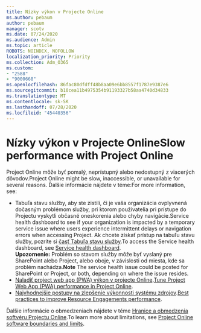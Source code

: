 ```yaml
---
title: Nízky výkon v Projecte Online
ms.author: pebaum
author: pebaum
manager: scotv
ms.date: 07/24/2020
ms.audience: Admin
ms.topic: article
ROBOTS: NOINDEX, NOFOLLOW
localization_priority: Priority
ms.collection: Adm_O365
ms.custom:
- "2588"
- "9000668"
ms.openlocfilehash: 86fac80dfdff48b8aa09e6bb8557f1787e9387e6
ms.sourcegitcommit: b10cea11b4975354b91193327b58aa4740d34833
ms.translationtype: MT
ms.contentlocale: sk-SK
ms.lasthandoff: 07/28/2020
ms.locfileid: "45440356"
---
```

# <a name="slow-performance-with-project-online"></a><span data-ttu-id="c7d1a-102">Nízky výkon v Projecte Online</span><span class="sxs-lookup"><span data-stu-id="c7d1a-102">Slow performance with Project Online</span></span>

<span data-ttu-id="c7d1a-103">Project Online môže byť pomalý, neprístupný alebo nedostupný z viacerých dôvodov.</span><span class="sxs-lookup"><span data-stu-id="c7d1a-103">Project Online might be slow, inaccessible, or unavailable for several reasons.</span></span> <span data-ttu-id="c7d1a-104">Ďalšie informácie nájdete v téme:</span><span class="sxs-lookup"><span data-stu-id="c7d1a-104">For more information, see:</span></span>

- <span data-ttu-id="c7d1a-105">Tabuľa stavu služby, aby ste zistili, či je vaša organizácia ovplyvnená dočasným problémom služby, pri ktorom používatelia pri prístupe do Projectu vyskytli občasné oneskorenia alebo chyby navigácie.</span><span class="sxs-lookup"><span data-stu-id="c7d1a-105">Service health dashboard to see if your organization is impacted by a temporary service issue where users experience intermittent delays or navigation errors when accessing Project.</span></span> <span data-ttu-id="c7d1a-106">Ak chcete získať prístup na tabuľu stavu služby, pozrite si [časť Tabuľa stavu služby](https://admin.microsoft.com/AdminPortal/Home#/servicehealth).</span><span class="sxs-lookup"><span data-stu-id="c7d1a-106">To access the Service health dashboard, see [Service health dashboard](https://admin.microsoft.com/AdminPortal/Home#/servicehealth).</span></span></br>
    <span data-ttu-id="c7d1a-107">**Upozornenie:**  Problém so stavom služby môže byť vyslaný pre SharePoint alebo Project, alebo oboje, v závislosti od miesta, kde sa problém nachádza.</span><span class="sxs-lookup"><span data-stu-id="c7d1a-107">**Note**  The service health issue could be posted for SharePoint or Project, or both, depending on where the issue resides.</span></span>
- <span data-ttu-id="c7d1a-108">[Naladiť project web app (PWA) výkon v projecte Online](https://docs.microsoft.com/projectonline/tune-project-online-performance).</span><span class="sxs-lookup"><span data-stu-id="c7d1a-108">[Tune Project Web App (PWA) performance in Project Online](https://docs.microsoft.com/projectonline/tune-project-online-performance).</span></span>
- <span data-ttu-id="c7d1a-109">[Najvhodnejšie postupy na zlepšenie výkonnosti systému zdrojov](https://docs.microsoft.com/projectonline/best-practices-to-improve-resource-engagements-performance).</span><span class="sxs-lookup"><span data-stu-id="c7d1a-109">[Best practices to improve Resource Engagements performance](https://docs.microsoft.com/projectonline/best-practices-to-improve-resource-engagements-performance).</span></span>

<span data-ttu-id="c7d1a-110">Ďalšie informácie o obmedzeniach nájdete v téme [Hranice a obmedzenia softvéru Projectu Online](https://docs.microsoft.com/projectonline/project-online-software-boundaries-and-limits).</span><span class="sxs-lookup"><span data-stu-id="c7d1a-110">To learn more about limitations, see [Project Online software boundaries and limits](https://docs.microsoft.com/projectonline/project-online-software-boundaries-and-limits).</span></span>
